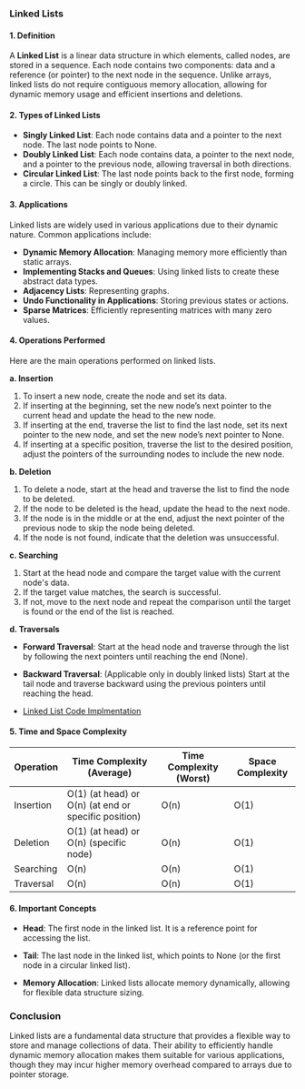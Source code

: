 ### Linked Lists

#### 1. Definition
A **Linked List** is a linear data structure in which elements, called nodes, are stored in a sequence. Each node contains two components: data and a reference (or pointer) to the next node in the sequence. Unlike arrays, linked lists do not require contiguous memory allocation, allowing for dynamic memory usage and efficient insertions and deletions.

#### 2. Types of Linked Lists
- **Singly Linked List**: Each node contains data and a pointer to the next node. The last node points to None.
- **Doubly Linked List**: Each node contains data, a pointer to the next node, and a pointer to the previous node, allowing traversal in both directions.
- **Circular Linked List**: The last node points back to the first node, forming a circle. This can be singly or doubly linked.

#### 3. Applications
Linked lists are widely used in various applications due to their dynamic nature. Common applications include:
- **Dynamic Memory Allocation**: Managing memory more efficiently than static arrays.
- **Implementing Stacks and Queues**: Using linked lists to create these abstract data types.
- **Adjacency Lists**: Representing graphs.
- **Undo Functionality in Applications**: Storing previous states or actions.
- **Sparse Matrices**: Efficiently representing matrices with many zero values.

#### 4. Operations Performed
Here are the main operations performed on linked lists.

**a. Insertion**
1. To insert a new node, create the node and set its data.
2. If inserting at the beginning, set the new node’s next pointer to the current head and update the head to the new node.
3. If inserting at the end, traverse the list to find the last node, set its next pointer to the new node, and set the new node’s next pointer to None.
4. If inserting at a specific position, traverse the list to the desired position, adjust the pointers of the surrounding nodes to include the new node.

**b. Deletion**
1. To delete a node, start at the head and traverse the list to find the node to be deleted.
2. If the node to be deleted is the head, update the head to the next node.
3. If the node is in the middle or at the end, adjust the next pointer of the previous node to skip the node being deleted.
4. If the node is not found, indicate that the deletion was unsuccessful.

**c. Searching**
1. Start at the head node and compare the target value with the current node's data.
2. If the target value matches, the search is successful.
3. If not, move to the next node and repeat the comparison until the target is found or the end of the list is reached.

**d. Traversals**
- **Forward Traversal**: Start at the head node and traverse through the list by following the next pointers until reaching the end (None).
  
- **Backward Traversal**: (Applicable only in doubly linked lists) Start at the tail node and traverse backward using the previous pointers until reaching the head.
- [Linked List Code Implmentation](https://github.com/henok-getahun/DataStructureAndAlgorithm-DSA-/blob/main/3%20Linked%20List.py)
#### 5. Time and Space Complexity

| Operation      | Time Complexity (Average) | Time Complexity (Worst) | Space Complexity |
|----------------|----------------------------|-------------------------|------------------|
| Insertion      | O(1) (at head) or O(n) (at end or specific position) | O(n)                    | O(1)             |
| Deletion       | O(1) (at head) or O(n) (specific node) | O(n)                    | O(1)             |
| Searching      | O(n)                       | O(n)                    | O(1)             |
| Traversal      | O(n)                       | O(n)                    | O(1)             |

#### 6. Important Concepts
- **Head**: The first node in the linked list. It is a reference point for accessing the list.
  
- **Tail**: The last node in the linked list, which points to None (or the first node in a circular linked list).

- **Memory Allocation**: Linked lists allocate memory dynamically, allowing for flexible data structure sizing.

### Conclusion
Linked lists are a fundamental data structure that provides a flexible way to store and manage collections of data. Their ability to efficiently handle dynamic memory allocation makes them suitable for various applications, though they may incur higher memory overhead compared to arrays due to pointer storage.




